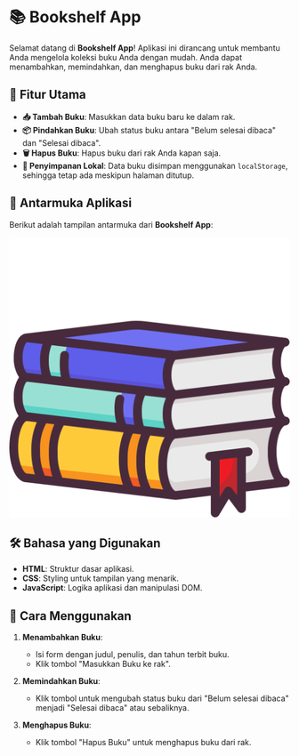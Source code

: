 # 📚 Bookshelf App

Selamat datang di **Bookshelf App**! Aplikasi ini dirancang untuk membantu Anda mengelola koleksi buku Anda dengan mudah. Anda dapat menambahkan, memindahkan, dan menghapus buku dari rak Anda.

## 🎯 Fitur Utama

- **📥 Tambah Buku**: Masukkan data buku baru ke dalam rak.
- **📦 Pindahkan Buku**: Ubah status buku antara "Belum selesai dibaca" dan "Selesai dibaca".
- **🗑️ Hapus Buku**: Hapus buku dari rak Anda kapan saja.
- **💾 Penyimpanan Lokal**: Data buku disimpan menggunakan `localStorage`, sehingga tetap ada meskipun halaman ditutup.

## 📸 Antarmuka Aplikasi

Berikut adalah tampilan antarmuka dari **Bookshelf App**:

![Bookshelf App Interface](images/book.png)

## 🛠️ Bahasa yang Digunakan

- **HTML**: Struktur dasar aplikasi.
- **CSS**: Styling untuk tampilan yang menarik.
- **JavaScript**: Logika aplikasi dan manipulasi DOM.

## 📖 Cara Menggunakan

1. **Menambahkan Buku**:
   - Isi form dengan judul, penulis, dan tahun terbit buku.
   - Klik tombol "Masukkan Buku ke rak".

2. **Memindahkan Buku**:
   - Klik tombol untuk mengubah status buku dari "Belum selesai dibaca" menjadi "Selesai dibaca" atau sebaliknya.

3. **Menghapus Buku**:
   - Klik tombol "Hapus Buku" untuk menghapus buku dari rak.

